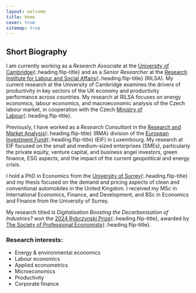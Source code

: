 ```yaml
---
layout: welcome
title: Home
cover: true
sitemap: true
---
```


## Short Biography
I am currently working as a *Research Associate* at the [University of Cambridge](https://www.bennettinstitute.cam.ac.uk/){:.heading.flip-title} and as a *Senior Researcher* at the [Research Institute for Labour and Social Affairs](https://www.rilsa.cz/en/){:.heading.flip-title} (RILSA). My current research at the University of Cambridge examines the drivers of productivity in key sectors of the UK economy and productivity performance across countries. My research at RILSA focuses on energy economics, labour economics, and macroeconomic analysis of the Czech labour market, in cooperation with the Czech [Ministry of Labour](https://www.mpsv.cz/web/en){:.heading.flip-title}.

Previously, I have worked as a *Research Consultant* in the [Research and Market Analysis](https://www.eif.org/news_centre/research/index.htm){:.heading.flip-title} (RMA) division of the [European Investment Fund](https://www.eif.org/){:.heading.flip-title} (EIF) in Luxembourg. My research at EIF focused on the small and medium-sized enterprises (SMEs), particularly the private equity, venture capital, and business angel investors, green finance, ESG aspects, and the impact of the current geopolitical and energy crisis.

I hold a PhD in Economics from the [University of Surrey](https://www.surrey.ac.uk/school-economics){:.heading.flip-title} and my thesis focused on the demand and pricing aspects of clean and conventional automobiles in the United Kingdom. I received my MSc in International Economics, Finance, and Development, and BSc in Economics and Finance from the University of Surrey.

My research titled *Is Digitalisation Boosting the Decarbonisation of Industries?* won the [2024 Rybczynski Prize](https://spe.org.uk/latest/news/12328/rybcznski-prize-winners-announced-at-the-annual-summer-drinks){:.heading.flip-title}, awarded by [The Society of Professional Economists](https://spe.org.uk/){:.heading.flip-title}.

### Research interests:
- Energy & environmental economics
- Labour economics
- Applied econometrics
- Microeconomics
- Productivity
- Corporate finance


[documentation]: docs/README.md
[install]: docs/install.md
[upgrade]: docs/upgrade.md
[config]: docs/config.md

